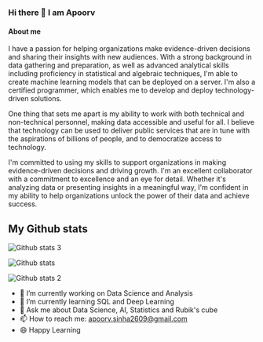 ### Hi there 👋 I am Apoorv 

#### About me

I have a passion for helping organizations make evidence-driven decisions and sharing their insights with new audiences. With a strong background in data gathering and preparation, as well as advanced analytical skills including proficiency in statistical and algebraic techniques, I'm able to create machine learning models that can be deployed on a server. I'm also a certified programmer, which enables me to develop and deploy technology-driven solutions.

One thing that sets me apart is my ability to work with both technical and non-technical personnel, making data accessible and useful for all. I believe that technology can be used to deliver public services that are in tune with the aspirations of billions of people, and to democratize access to technology.

I'm committed to using my skills to support organizations in making evidence-driven decisions and driving growth. I'm an excellent collaborator with a commitment to excellence and an eye for detail. Whether it's analyzing data or presenting insights in a meaningful way, I'm confident in my ability to help organizations unlock the power of their data and achieve success.

## My Github stats

![Github stats 3](https://github-readme-stats.vercel.app/api?username=apzee269)

![Github stats](https://github-readme-streak-stats.herokuapp.com/?user=apzee269)

![Github stats 2](https://github-readme-stats.vercel.app/api/top-langs/?username=apzee269)

- 🔭 I’m currently working on Data Science and Analysis
- 🌱 I’m currently learning SQL and Deep Learning
- 💬 Ask me about Data Science, AI, Statistics and Rubik's cube
- 📫 How to reach me: apoorv.sinha2609@gmail.com
- :smile: Happy Learning

<!--
**apzee269/apzee269** is a ✨ _special_ ✨ repository because its `README.md` (this file) appears on your GitHub profile.

Here are some ideas to get you started:

- 🔭 I’m currently working on ...
- 🌱 I’m currently learning ...
- 👯 I’m looking to collaborate on ...
- 🤔 I’m looking for help with ...
- 💬 Ask me about ...
- 📫 How to reach me: ...
- 😄 Pronouns: ...
- ⚡ Fun fact: ...
-->
